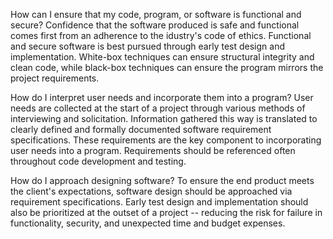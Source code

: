 How can I ensure that my code, program, or software is functional and secure?
Confidence that the software produced is safe and functional comes first from an adherence to the idustry's code of ethics. Functional and secure software is best pursued through early test design and implementation. White-box techniques can ensure structural integrity and clean code, while black-box techniques can ensure the program mirrors the project requirements.

How do I interpret user needs and incorporate them into a program?
 User needs are collected at the start of a project through various methods of interviewing and solicitation. Information gathered this way is translated to clearly defined and formally documented software requirement specifications. These requirements are the key component to incorporating user needs into a program. Requirements should be referenced often throughout code development and testing.

 How do I approach designing software?
  To ensure the end product meets the client's expectations, software design should be approached via requirement specifications. Early test design and implementation should also be prioritized at the outset of a project -- reducing the risk for failure in functionality, security, and unexpected time and budget expenses.
